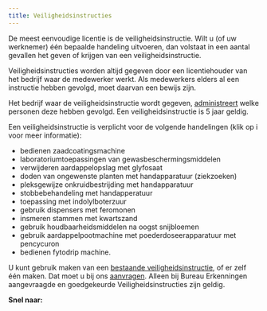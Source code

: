 ```yaml
---
title: Veiligheidsinstructies
---
```

De meest eenvoudige licentie is de veiligheidsinstructie. Wilt u (of uw werknemer) één bepaalde handeling uitvoeren, dan volstaat in een aantal gevallen het geven of krijgen van een veiligheidsinstructie. 

Veiligheidsinstructies worden altijd gegeven door een licentiehouder van het bedrijf waar de medewerker werkt. Als medewerkers elders al een instructie hebben gevolgd, moet daarvan een bewijs zijn.

Het bedrijf waar de veiligheidsinstructie wordt gegeven, [administreert](/licenties/welke-licenties-zijn-er/veiligheidsinstructies-administreren) welke personen deze hebben gevolgd. Een veiligheidsinstructie is 5 jaar geldig.  

Een veiligheidsinstructie is verplicht voor de volgende handelingen (klik op i voor meer informatie):

* bedienen zaadcoatingsmachine 
* laboratoriumtoepassingen van gewasbeschermingsmiddelen
* verwijderen aardappelopslag met glyfosaat
* doden van ongewenste planten met handapparatuur (ziekzoeken) 
* pleksgewijze onkruidbestrijding met handapparatuur  
* stobbebehandeling met handapperatuur
* toepassing met indolylboterzuur 
* gebruik dispensers met feromonen 
* insmeren stammen met kwartszand 
* gebruik houdbaarheidsmiddelen na oogst snijbloemen
* gebruik aardappelpootmachine met poederdoseerapparatuur met pencycuron
* bedienen fytodrip machine. 

U kunt gebruik maken van een [bestaande veiligheidsinstructie](/licenties/welke-licenties-zijn-er/bestaande-veiligheidsinstructies), of er zelf één maken. Dat moet u bij ons [aanvragen](/licenties/welke-licenties-zijn-er/aanvragen-veiligheidsinstructie/). Alleen bij Bureau Erkenningen aangevraagde en goedgekeurde Veiligheidsinstructies zijn geldig.

**Snel naar:**

<link-container>
<link-button link='{"name": "Bestaande veiligheids instructies","url": "/licenties/welke-licenties-zijn-er/bestaande-veiligheidsinstructies"}' />
</link-container>

<link-container>

<link-button link='{"name": "Veiligheids instructie aanvragen","url": "/licenties/welke-licenties-zijn-er/aanvragen-veiligheidsinstructie"}' />

</link-container>

<link-container>

<link-button link='{"name": "Veiligheids instructie registreren","url": "/licenties/welke-licenties-zijn-er/registreren-veiligheidsinstructie"}' />

</link-container>
